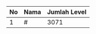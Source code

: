 | No | Nama            | Jumlah Level |
|----|-----------------|--------------|
| 1  | #    |    3071        |
